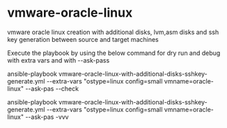 # vmware-oracle-linux
vmware oracle linux creation with additional disks, lvm,asm disks and ssh key generation between source and target machines

Execute the playbook by using the below command for dry run and debug  with extra vars and with --ask-pass 

ansible-playbook vmware-oracle-linux-with-additional-disks-sshkey-generate.yml --extra-vars "ostype=linux config=small vmname=oracle-linux" --ask-pas --check

ansible-playbook vmware-oracle-linux-with-additional-disks-sshkey-generate.yml --extra-vars "ostype=linux config=small vmname=oracle-linux" --ask-pas -vvv

